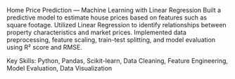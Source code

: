 Home Price Prediction — Machine Learning with Linear Regression
Built a predictive model to estimate house prices based on features such as square footage. Utilized Linear Regression to identify relationships between property characteristics and market prices. Implemented data preprocessing, feature scaling, train-test splitting, and model evaluation using R² score and RMSE.

Key Skills: Python, Pandas, Scikit-learn, Data Cleaning, Feature Engineering, Model Evaluation, Data Visualization
